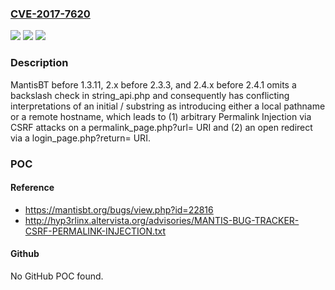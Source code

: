 ### [CVE-2017-7620](https://cve.mitre.org/cgi-bin/cvename.cgi?name=CVE-2017-7620)
![](https://img.shields.io/static/v1?label=Product&message=n%2Fa&color=blue)
![](https://img.shields.io/static/v1?label=Version&message=n%2Fa&color=blue)
![](https://img.shields.io/static/v1?label=Vulnerability&message=n%2Fa&color=brighgreen)

### Description

MantisBT before 1.3.11, 2.x before 2.3.3, and 2.4.x before 2.4.1 omits a backslash check in string_api.php and consequently has conflicting interpretations of an initial \/ substring as introducing either a local pathname or a remote hostname, which leads to (1) arbitrary Permalink Injection via CSRF attacks on a permalink_page.php?url= URI and (2) an open redirect via a login_page.php?return= URI.

### POC

#### Reference
- https://mantisbt.org/bugs/view.php?id=22816
- http://hyp3rlinx.altervista.org/advisories/MANTIS-BUG-TRACKER-CSRF-PERMALINK-INJECTION.txt

#### Github
No GitHub POC found.

